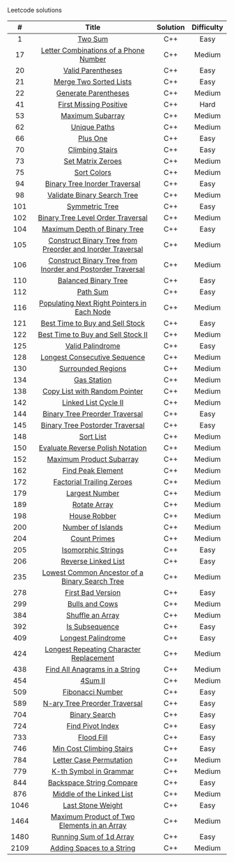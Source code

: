 Leetcode solutions

|   #    |  Title          |   Solution           |  Difficulty   |
| :---:  | :-------------: | :-------------:      | :-----:       |
| 1 | [Two Sum](https://leetcode.com/problems/two-sum/) | C++ | Easy |
| 17 | [Letter Combinations of a Phone Number](https://leetcode.com/problems/letter-combinations-of-a-phone-number/) | C++ | Medium |
| 20 | [Valid Parentheses](https://leetcode.com/problems/valid-parentheses/) | C++ | Easy |
| 21 | [Merge Two Sorted Lists](https://leetcode.com/problems/merge-two-sorted-lists/) | C++ | Easy |
| 22 | [Generate Parentheses](https://leetcode.com/problems/generate-parentheses/) | C++ | Medium |
| 41 | [First Missing Positive](https://leetcode.com/problems/first-missing-positive/) | C++ | Hard |
| 53 | [Maximum Subarray](https://leetcode.com/problems/maximum-subarray/) | C++| Medium |
| 62 | [Unique Paths](https://leetcode.com/problems/unique-paths/) | C++ | Medium |
| 66 | [Plus One](https://leetcode.com/problems/plus-one/) | C++ | Easy |
| 70 | [Climbing Stairs](https://leetcode.com/problems/climbing-stairs/) | C++ | Easy |
| 73 | [Set Matrix Zeroes](https://leetcode.com/problems/set-matrix-zeroes/) | C++ | Medium |
| 75 | [Sort Colors](https://leetcode.com/problems/sort-colors/) | C++ | Medium |
| 94 | [Binary Tree Inorder Traversal](https://leetcode.com/problems/binary-tree-inorder-traversal/)   |  C++  |  Easy   |
| 98 | [Validate Binary Search Tree](https://leetcode.com/problems/validate-binary-search-tree/) | C++ | Medium |
| 101 | [Symmetric Tree](https://leetcode.com/problems/symmetric-tree/)  |  C++  | Easy  |
| 102 | [Binary Tree Level Order Traversal](https://leetcode.com/problems/binary-tree-level-order-traversal/) | C++ | Medium |
| 104 | [Maximum Depth of Binary Tree](https://leetcode.com/problems/maximum-depth-of-binary-tree/)  |  C++  | Easy  |
| 105 | [Construct Binary Tree from Preorder and Inorder Traversal](https://leetcode.com/problems/construct-binary-tree-from-preorder-and-inorder-traversal/)  |  C++  | Medium |
| 106 | [Construct Binary Tree from Inorder and Postorder Traversal](https://leetcode.com/problems/construct-binary-tree-from-inorder-and-postorder-traversal/)  | C++ | Medium |
| 110 | [Balanced Binary Tree](https://leetcode.com/problems/balanced-binary-tree/) | C++ | Easy |
| 112 | [Path Sum](https://leetcode.com/problems/path-sum/)  |  C++  |  Easy  |
| 116 | [Populating Next Right Pointers in Each Node](https://leetcode.com/problems/populating-next-right-pointers-in-each-node/) | C++ | Medium |
| 121 | [Best Time to Buy and Sell Stock](https://leetcode.com/problems/best-time-to-buy-and-sell-stock/) | C++ | Easy |
| 122 | [Best Time to Buy and Sell Stock II](https://leetcode.com/problems/best-time-to-buy-and-sell-stock-ii/) | C++ | Medium |
| 125 | [Valid Palindrome](https://leetcode.com/problems/valid-palindrome/) | C++ | Easy |
| 128 | [Longest Consecutive Sequence](https://leetcode.com/problems/longest-consecutive-sequence/) | C++ | Medium |
| 130 | [Surrounded Regions](https://leetcode.com/problems/surrounded-regions/) | C++ | Medium |
| 134 | [Gas Station](https://leetcode.com/problems/gas-station/) | C++ | Medium|
| 138 | [Copy List with Random Pointer](https://leetcode.com/problems/copy-list-with-random-pointer/) | C++ | Medium |
| 142 | [Linked List Cycle II](https://leetcode.com/problems/linked-list-cycle-ii/) | C++ | Medium |
| 144 | [Binary Tree Preorder Traversal](https://leetcode.com/problems/binary-tree-preorder-traversal/)    |  C++ |  Easy  |
| 145 | [Binary Tree Postorder Traversal](https://leetcode.com/problems/binary-tree-postorder-traversal/)  |  C++ |  Easy |
| 148 | [Sort List](https://leetcode.com/problems/sort-list/) | C++ | Medium |
| 150 | [Evaluate Reverse Polish Notation](https://leetcode.com/problems/evaluate-reverse-polish-notation/) | C++ | Medium |
| 152 | [Maximum Product Subarray](https://leetcode.com/problems/maximum-product-subarray/) | C++ | Medium |
| 162 | [Find Peak Element](https://leetcode.com/problems/find-peak-element/) | C++ | Medium |
| 172 | [Factorial Trailing Zeroes](https://leetcode.com/problems/factorial-trailing-zeroes/) | C++ | Medium |
| 179 | [Largest Number](https://leetcode.com/problems/largest-number/) | C++ | Medium |
| 189 | [Rotate Array](https://leetcode.com/problems/rotate-array/) | C++ | Medium |
| 198 | [House Robber](https://leetcode.com/problems/house-robber/) | C++ | Medium |
| 200 | [Number of Islands](https://leetcode.com/problems/number-of-islands/) | C++ | Medium |
| 204 | [Count Primes](https://leetcode.com/problems/count-primes/) | C++ | Medium |
| 205 | [Isomorphic Strings](https://leetcode.com/problems/isomorphic-strings/) | C++ | Easy |
| 206 | [Reverse Linked List](https://leetcode.com/problems/reverse-linked-list/) | C++ | Easy |
| 235 | [Lowest Common Ancestor of a Binary Search Tree](https://leetcode.com/problems/lowest-common-ancestor-of-a-binary-search-tree/) | C++ | Medium |
| 278 | [First Bad Version](https://leetcode.com/problems/first-bad-version/) | C++ | Easy |
| 299 | [Bulls and Cows](https://leetcode.com/problems/bulls-and-cows/) | C++ | Medium | 
| 384 | [Shuffle an Array](https://leetcode.com/problems/shuffle-an-array/) | C++ | Medium |
| 392 | [Is Subsequence](https://leetcode.com/problems/is-subsequence/) | C++ | Easy |
| 409 | [Longest Palindrome](https://leetcode.com/problems/longest-palindrome/) | C++ | Easy |
| 424 | [Longest Repeating Character Replacement](https://leetcode.com/problems/longest-repeating-character-replacement/) | C++ | Medium |
| 438 | [Find All Anagrams in a String](https://leetcode.com/problems/find-all-anagrams-in-a-string/) | C++ | Medium |
| 454 | [4Sum II](https://leetcode.com/problems/4sum-ii/) | C++ | Medium |
| 509 | [Fibonacci Number](https://leetcode.com/problems/fibonacci-number/) | C++ | Easy |
| 589 | [N-ary Tree Preorder Traversal](https://leetcode.com/problems/n-ary-tree-preorder-traversal/) | C++ | Easy |
| 704 | [Binary Search](https://leetcode.com/problems/binary-search/) | C++ | Easy |
| 724 | [Find Pivot Index](https://leetcode.com/problems/find-pivot-index/) | C++ | Easy |
| 733 | [Flood Fill](https://leetcode.com/problems/flood-fill/) | C++ | Easy |
| 746 | [Min Cost Climbing Stairs](https://leetcode.com/problems/min-cost-climbing-stairs/) | C++ | Easy |
| 784 | [Letter Case Permutation](https://leetcode.com/problems/letter-case-permutation/) | C++ | Medium |
| 779 | [K-th Symbol in Grammar](https://leetcode.com/problems/k-th-symbol-in-grammar) | C++ | Medium |
| 844 | [Backspace String Compare](https://leetcode.com/problems/backspace-string-compare) | C++ | Easy |
| 876 | [Middle of the Linked List](https://leetcode.com/problems/middle-of-the-linked-list/) | C++ | Medium |
| 1046 | [Last Stone Weight](https://leetcode.com/problems/last-stone-weight/) | C++ | Easy |
| 1464 | [Maximum Product of Two Elements in an Array](https://leetcode.com/problems/maximum-product-of-two-elements-in-an-array/) | C++ | Medium |
| 1480 | [Running Sum of 1d Array](https://leetcode.com/problems/running-sum-of-1d-array/) | C++ | Easy |
| 2109 | [Adding Spaces to a String](https://leetcode.com/problems/adding-spaces-to-a-string/) | C++ | Medium |
